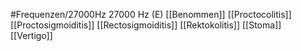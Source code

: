#Frequenzen/27000Hz
27000 Hz (E)
[[Benommen]]
[[Proctocolitis]]
[[Proctosigmoiditis]]
[[Rectosigmoiditis]]
[[Rektokolitis]]
[[Stoma]]
[[Vertigo]]